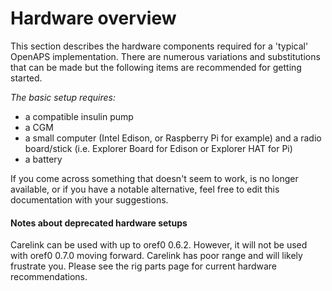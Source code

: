 # Hardware overview

This section describes the hardware components required for a 'typical' OpenAPS implementation. There are numerous variations and substitutions that can be made but the following items are recommended for getting started. 

_The basic setup requires:_
* a compatible insulin pump
* a CGM
* a small computer (Intel Edison, or Raspberry Pi for example) and a radio board/stick (i.e. Explorer Board for Edison or Explorer HAT for Pi)
* a battery 

If you come across something that doesn't seem to work, is no longer available, or if you have a notable alternative, feel free to edit this documentation with your suggestions.

#### Notes about deprecated hardware setups

Carelink can be used with up to oref0 0.6.2. However, it will not be used with oref0 0.7.0 moving forward. Carelink has poor range and will likely frustrate you. Please see the rig parts page for current hardware recommendations.
